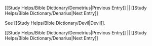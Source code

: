 [[Study Helps/Bible Dictionary/Demetrius|Previous Entry]]  ||  [[Study Helps/Bible Dictionary/Denarius|Next Entry]]

 See [[Study Helps/Bible Dictionary/Devil|Devil]].

[[Study Helps/Bible Dictionary/Demetrius|Previous Entry]]  ||  [[Study Helps/Bible Dictionary/Denarius|Next Entry]]